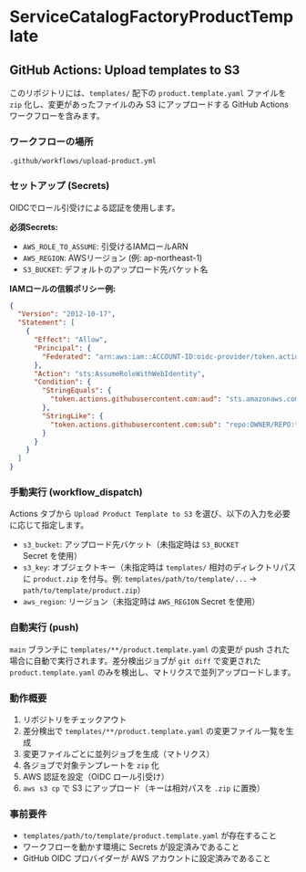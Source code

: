 # ServiceCatalogFactoryProductTemplate

## GitHub Actions: Upload templates to S3

このリポジトリには、`templates/` 配下の `product.template.yaml` ファイルを `zip` 化し、変更があったファイルのみ S3 にアップロードする GitHub Actions ワークフローを含みます。

### ワークフローの場所

` .github/workflows/upload-product.yml `

### セットアップ (Secrets)

OIDCでロール引受けによる認証を使用します。

**必須Secrets:**
- `AWS_ROLE_TO_ASSUME`: 引受けるIAMロールARN
- `AWS_REGION`: AWSリージョン (例: ap-northeast-1)
- `S3_BUCKET`: デフォルトのアップロード先バケット名

**IAMロールの信頼ポリシー例:**
```json
{
  "Version": "2012-10-17",
  "Statement": [
    {
      "Effect": "Allow",
      "Principal": {
        "Federated": "arn:aws:iam::ACCOUNT-ID:oidc-provider/token.actions.githubusercontent.com"
      },
      "Action": "sts:AssumeRoleWithWebIdentity",
      "Condition": {
        "StringEquals": {
          "token.actions.githubusercontent.com:aud": "sts.amazonaws.com"
        },
        "StringLike": {
          "token.actions.githubusercontent.com:sub": "repo:OWNER/REPO:*"
        }
      }
    }
  ]
}
```

### 手動実行 (workflow_dispatch)

Actions タブから `Upload Product Template to S3` を選び、以下の入力を必要に応じて指定します。
- `s3_bucket`: アップロード先バケット（未指定時は `S3_BUCKET` Secret を使用）
- `s3_key`: オブジェクトキー（未指定時は `templates/` 相対のディレクトリパスに `product.zip` を付与。例: `templates/path/to/template/...` -> `path/to/template/product.zip`）
- `aws_region`: リージョン（未指定時は `AWS_REGION` Secret を使用）

### 自動実行 (push)

`main` ブランチに `templates/**/product.template.yaml` の変更が push された場合に自動で実行されます。差分検出ジョブが `git diff` で変更された `product.template.yaml` のみを検出し、マトリクスで並列アップロードします。

### 動作概要

1. リポジトリをチェックアウト
2. 差分検出で `templates/**/product.template.yaml` の変更ファイル一覧を生成
3. 変更ファイルごとに並列ジョブを生成（マトリクス）
4. 各ジョブで対象テンプレートを `zip` 化
5. AWS 認証を設定（OIDC ロール引受け）
6. `aws s3 cp` で S3 にアップロード（キーは相対パスを `.zip` に置換）

### 事前要件

- `templates/path/to/template/product.template.yaml` が存在すること
- ワークフローを動かす環境に Secrets が設定済みであること
- GitHub OIDC プロバイダーが AWS アカウントに設定済みであること